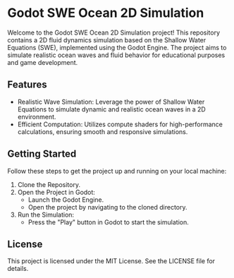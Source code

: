 # Godot SWE Ocean 2D Simulation
Welcome to the Godot SWE Ocean 2D Simulation project! This repository contains a 2D fluid dynamics simulation based on the Shallow Water Equations (SWE), implemented using the Godot Engine. The project aims to simulate realistic ocean waves and fluid behavior for educational purposes and game development.

## Features
* Realistic Wave Simulation: Leverage the power of Shallow Water Equations to simulate dynamic and realistic ocean waves in a 2D environment.
* Efficient Computation: Utilizes compute shaders for high-performance calculations, ensuring smooth and responsive simulations.

## Getting Started
Follow these steps to get the project up and running on your local machine:
1. Clone the Repository.
2. Open the Project in Godot:
   - Launch the Godot Engine.
   - Open the project by navigating to the cloned directory.
3. Run the Simulation:
   - Press the "Play" button in Godot to start the simulation.

## License
This project is licensed under the MIT License. See the LICENSE file for details.

